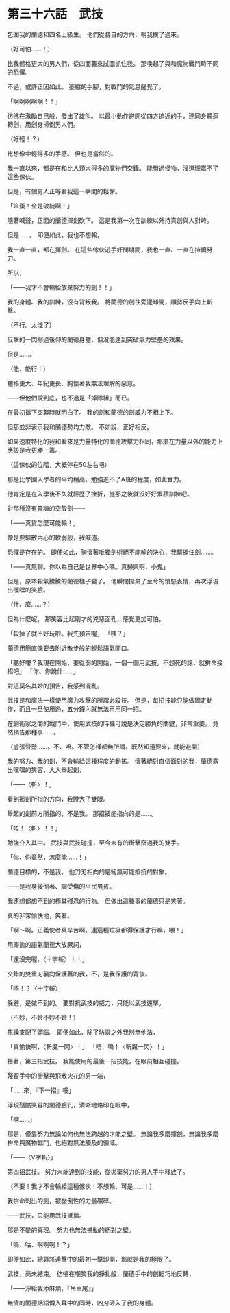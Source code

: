 # 第三十六話　武技

包圍我的蘭德和四名上級生。
他們從各自的方向，朝我撲了過來。

（好可怕……！）

比我體格更大的男人們，從四面襲來試圖抓住我。
那喚起了與和魔物戰鬥時不同的恐懼。

不過，或許正因如此。
萎縮的手腳，對戰鬥的氣息醒覺了。

「啊啊啊啊啊！！」

彷彿在激勵自己般，發出了雄叫。
以最小動作避開從四方迫近的手，連同身體迴轉劍，用劍身掃倒男人們。

（好輕！？）

比想像中輕得多的手感。
但也是當然的。

我一直以來，都是在和比人類大得多的魔物們交鋒。
能勝過怪物，沒道理贏不了這些傢伙。

但是，有個男人正等著我這一瞬間的鬆懈。

「笨蛋！全是破綻啊！」

隨著喊聲，正面的蘭德揮劍砍下。
這是我第一次在訓練以外持真劍與人對峙。

但是……。
即便如此，我也不想輸。

我一直一直，都在揮劍。
在這些傢伙遊手好閒期間，我也一直、一直在持續努力。

所以，

「――我才不會輸給放棄努力的劍！！」

我的身體、我的訓練，沒有背叛我。
將蘭德的劍往旁邊卸開，順勢反手向上斬擊。

（不行。太淺了）

反擊的一閃擦過後仰的蘭德身體，但沒能達到突破氣力壁壘的效果。

但是……。

（能、能行！）

體格更大、年紀更長、胸懷著我無法理解的惡意。

――但他們說到底，也不過是「掉隊組」而已。

在最初擋下突襲時就明白了。
我的劍和蘭德的劍威力不相上下。

但那並非表示我和蘭德勢均力敵。
不如說，正好相反。

如果速度特化的我和看來是力量特化的蘭德攻擊力相同，那麼在力量以外的能力上應該是我更勝一籌。

（這傢伙的位階，大概停在50左右吧）

那是比學園入學者的平均稍高，勉強進不了A班的程度，如此實力。

他肯定是在入學後不久就經歷了挫折，從那之後就沒好好累積訓練吧。

對那種沒有靈魂的空殼劍――

「――真貨怎麼可能輸！」

像是要驅散內心的軟弱般，我喊道。

恐懼是存在的。
即便如此，胸懷著唯獨劍術絕不能輸的決心，我緊握住劍……。

「――真無聊。你以為自己是世界中心嗎。真掃興啊，小鬼」

但是，原本殺氣騰騰的蘭德樣子變了。
他瞬間拋棄了至今的憤怒表情，再次浮現出嘿嘿的笑臉。

（什、麼……？）

但為什麼呢。
那笑容比起剛才的兇惡面孔，感覺更加可怕。

「殺掉了就不好玩啦。我先預告喔」
「咦？」

蘭德用簡直像要去附近散步般的輕鬆語氣開口。

「聽好嘍？我現在開始，要從弱的開始，一個一個用武技。不想死的話，就拚命接招吧」
「你、你說什……」

對這莫名其妙的預告，我感到混亂。

武技是和魔法一樣使用魔力攻擊的所謂必殺技。
但是，每招技能只能做固定動作，而且一旦使用過，五分鐘內就無法再用同一招。

在劍術家之間的戰鬥中，使用武技的時機可說是決定勝負的關鍵，非常重要。
竟然預告那種事……。

（虛張聲勢……。不、唔。不管怎樣都無所謂。既然知道要來，就能避開）

我的努力、我的劍，不會輸給這種程度的動搖。
懷著絕對自信面對的我，蘭德露出嘿嘿的笑容，大大舉起劍，

「――〈斬〉！」

看到那劍所指的方向，我瞪大了雙眼。

舉起的劍前方所指的，不是我。
那招技能指向的是……。

「唔！〈斬〉！！」

勉強介入其中。
武技與武技碰撞，至今未有的衝擊竄過我的雙手。

「你、你竟然，怎麼能……！」

蘭德目標的，不是我。
他刀刃相向的是絕無可能抵抗的對象。

――是我身後倒著、腳受傷的平民男孩。

我連想都想不到的極其殘忍的行為。
但做出這種事的蘭德只是笑著。

真的非常愉快地，笑著。

「啊～啊。正義使者真辛苦啊。連這種垃圾都得保護才行嘛，喂！」

用揶揄的語氣蘭德大放厥詞，

「還沒完喔，〈十字斬〉！！」

交錯的雙重刃襲向保護著的我，不，是我保護的背後。

「唔！？〈十字斬〉」

躲避，是做不到的。
要對抗武技的威力，只能以武技還擊。

（不妙，不妙不妙不妙！）

焦躁支配了頭腦。
即便如此，除了防禦之外我別無他法，

「真愉快啊，〈斬魔一閃〉！」
「唔、嗚！〈斬魔一閃〉！」

接著，第三招武技。
我能使用的最後一招技能，在眼前相互碰撞。

殘留手中的衝擊與飛散火花的另一端，

「……來，『下一招』嘍」

浮現殘酷笑容的蘭德臉孔，清晰地烙印在眼中，

「啊……」

那是，僅靠努力無論如何也無法跨越的才能之壁。
無論我多麼揮劍，無論我多麼拚命與魔物戰鬥，也絕對無法觸及的領域。

「――〈V字斬〉」

第四招武技。
努力未能達到的技能，從拋棄努力的男人手中釋放了。

（不要！我才不會輸給這種傢伙！不想輸，可是……！）

我拚命刺出的劍，被壓倒性的力量碾碎。

――武技，只能用武技抵擋。

那是不變的真理。
努力也無法撼動的絕對之壁。

「嗚、咕、啊啊啊！？」

即便如此，總算將連擊中的最初一擊卸開，那就是我的極限了。

武技，尚未結束。
彷彿在嘲笑我的掙扎般，蘭德手中的劍輕巧地反轉，

「――淨給我添麻煩，『吊車尾』」

無情的蘭德話語傳入耳中的同時，凶刃砸入了我的身體。